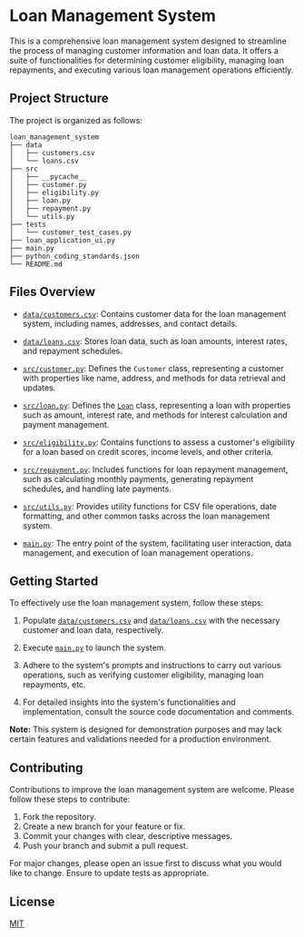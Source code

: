 # Loan Management System

This is a comprehensive loan management system designed to streamline the process of managing customer information and loan data. It offers a suite of functionalities for determining customer eligibility, managing loan repayments, and executing various loan management operations efficiently.

## Project Structure

The project is organized as follows:

```
loan_management_system
├── data
│   ├── customers.csv
│   └── loans.csv
├── src
│   ├── __pycache__
│   ├── customer.py
│   ├── eligibility.py
│   ├── loan.py
│   ├── repayment.py
│   └── utils.py
├── tests
│   └── customer_test_cases.py
├── loan_application_ui.py
├── main.py
├── python_coding_standards.json
└── README.md
```

## Files Overview

- [`data/customers.csv`](command:_github.copilot.openRelativePath?%5B%7B%22scheme%22%3A%22file%22%2C%22authority%22%3A%22%22%2C%22path%22%3A%22%2Fc%3A%2FUsers%2Fa.kailas.patil%2FOneDrive%20-%20Accenture%2FDesktop%2FLoan_management_system%2Floan_management_system%2Fdata%2Fcustomers.csv%22%2C%22query%22%3A%22%22%2C%22fragment%22%3A%22%22%7D%5D "c:\Users\a.kailas.patil\OneDrive - Accenture\Desktop\Loan_management_system\loan_management_system\data\customers.csv"): Contains customer data for the loan management system, including names, addresses, and contact details.

- [`data/loans.csv`](command:_github.copilot.openRelativePath?%5B%7B%22scheme%22%3A%22file%22%2C%22authority%22%3A%22%22%2C%22path%22%3A%22%2Fc%3A%2FUsers%2Fa.kailas.patil%2FOneDrive%20-%20Accenture%2FDesktop%2FLoan_management_system%2Floan_management_system%2Fdata%2Floans.csv%22%2C%22query%22%3A%22%22%2C%22fragment%22%3A%22%22%7D%5D "c:\Users\a.kailas.patil\OneDrive - Accenture\Desktop\Loan_management_system\loan_management_system\data\loans.csv"): Stores loan data, such as loan amounts, interest rates, and repayment schedules.

- [`src/customer.py`](command:_github.copilot.openRelativePath?%5B%7B%22scheme%22%3A%22file%22%2C%22authority%22%3A%22%22%2C%22path%22%3A%22%2Fc%3A%2FUsers%2Fa.kailas.patil%2FOneDrive%20-%20Accenture%2FDesktop%2FLoan_management_system%2Floan_management_system%2Fsrc%2Fcustomer.py%22%2C%22query%22%3A%22%22%2C%22fragment%22%3A%22%22%7D%5D "c:\Users\a.kailas.patil\OneDrive - Accenture\Desktop\Loan_management_system\loan_management_system\src\customer.py"): Defines the `Customer` class, representing a customer with properties like name, address, and methods for data retrieval and updates.

- [`src/loan.py`](command:_github.copilot.openRelativePath?%5B%7B%22scheme%22%3A%22file%22%2C%22authority%22%3A%22%22%2C%22path%22%3A%22%2Fc%3A%2FUsers%2Fa.kailas.patil%2FOneDrive%20-%20Accenture%2FDesktop%2FLoan_management_system%2Floan_management_system%2Fsrc%2Floan.py%22%2C%22query%22%3A%22%22%2C%22fragment%22%3A%22%22%7D%5D "c:\Users\a.kailas.patil\OneDrive - Accenture\Desktop\Loan_management_system\loan_management_system\src\loan.py"): Defines the [`Loan`](command:_github.copilot.openSymbolFromReferences?%5B%7B%22%24mid%22%3A1%2C%22path%22%3A%22%2Fc%3A%2FUsers%2Fa.kailas.patil%2FOneDrive%20-%20Accenture%2FDesktop%2FLoan_management_system%2Floan_management_system%2FREADME.md%22%2C%22scheme%22%3A%22file%22%7D%2C%7B%22line%22%3A0%2C%22character%22%3A0%7D%5D "README.md") class, representing a loan with properties such as amount, interest rate, and methods for interest calculation and payment management.

- [`src/eligibility.py`](command:_github.copilot.openRelativePath?%5B%7B%22scheme%22%3A%22file%22%2C%22authority%22%3A%22%22%2C%22path%22%3A%22%2Fc%3A%2FUsers%2Fa.kailas.patil%2FOneDrive%20-%20Accenture%2FDesktop%2FLoan_management_system%2Floan_management_system%2Fsrc%2Feligibility.py%22%2C%22query%22%3A%22%22%2C%22fragment%22%3A%22%22%7D%5D "c:\Users\a.kailas.patil\OneDrive - Accenture\Desktop\Loan_management_system\loan_management_system\src\eligibility.py"): Contains functions to assess a customer's eligibility for a loan based on credit scores, income levels, and other criteria.

- [`src/repayment.py`](command:_github.copilot.openRelativePath?%5B%7B%22scheme%22%3A%22file%22%2C%22authority%22%3A%22%22%2C%22path%22%3A%22%2Fc%3A%2FUsers%2Fa.kailas.patil%2FOneDrive%20-%20Accenture%2FDesktop%2FLoan_management_system%2Floan_management_system%2Fsrc%2Frepayment.py%22%2C%22query%22%3A%22%22%2C%22fragment%22%3A%22%22%7D%5D "c:\Users\a.kailas.patil\OneDrive - Accenture\Desktop\Loan_management_system\loan_management_system\src\repayment.py"): Includes functions for loan repayment management, such as calculating monthly payments, generating repayment schedules, and handling late payments.

- [`src/utils.py`](command:_github.copilot.openRelativePath?%5B%7B%22scheme%22%3A%22file%22%2C%22authority%22%3A%22%22%2C%22path%22%3A%22%2Fc%3A%2FUsers%2Fa.kailas.patil%2FOneDrive%20-%20Accenture%2FDesktop%2FLoan_management_system%2Floan_management_system%2Fsrc%2Futils.py%22%2C%22query%22%3A%22%22%2C%22fragment%22%3A%22%22%7D%5D "c:\Users\a.kailas.patil\OneDrive - Accenture\Desktop\Loan_management_system\loan_management_system\src\utils.py"): Provides utility functions for CSV file operations, date formatting, and other common tasks across the loan management system.

- [`main.py`](command:_github.copilot.openRelativePath?%5B%7B%22scheme%22%3A%22file%22%2C%22authority%22%3A%22%22%2C%22path%22%3A%22%2Fc%3A%2FUsers%2Fa.kailas.patil%2FOneDrive%20-%20Accenture%2FDesktop%2FLoan_management_system%2Floan_management_system%2Fmain.py%22%2C%22query%22%3A%22%22%2C%22fragment%22%3A%22%22%7D%5D "c:\Users\a.kailas.patil\OneDrive - Accenture\Desktop\Loan_management_system\loan_management_system\main.py"): The entry point of the system, facilitating user interaction, data management, and execution of loan management operations.

## Getting Started

To effectively use the loan management system, follow these steps:

1. Populate [`data/customers.csv`](command:_github.copilot.openRelativePath?%5B%7B%22scheme%22%3A%22file%22%2C%22authority%22%3A%22%22%2C%22path%22%3A%22%2Fc%3A%2FUsers%2Fa.kailas.patil%2FOneDrive%20-%20Accenture%2FDesktop%2FLoan_management_system%2Floan_management_system%2Fdata%2Fcustomers.csv%22%2C%22query%22%3A%22%22%2C%22fragment%22%3A%22%22%7D%5D "c:\Users\a.kailas.patil\OneDrive - Accenture\Desktop\Loan_management_system\loan_management_system\data\customers.csv") and [`data/loans.csv`](command:_github.copilot.openRelativePath?%5B%7B%22scheme%22%3A%22file%22%2C%22authority%22%3A%22%22%2C%22path%22%3A%22%2Fc%3A%2FUsers%2Fa.kailas.patil%2FOneDrive%20-%20Accenture%2FDesktop%2FLoan_management_system%2Floan_management_system%2Fdata%2Floans.csv%22%2C%22query%22%3A%22%22%2C%22fragment%22%3A%22%22%7D%5D "c:\Users\a.kailas.patil\OneDrive - Accenture\Desktop\Loan_management_system\loan_management_system\data\loans.csv") with the necessary customer and loan data, respectively.

2. Execute [`main.py`](command:_github.copilot.openRelativePath?%5B%7B%22scheme%22%3A%22file%22%2C%22authority%22%3A%22%22%2C%22path%22%3A%22%2Fc%3A%2FUsers%2Fa.kailas.patil%2FOneDrive%20-%20Accenture%2FDesktop%2FLoan_management_system%2Floan_management_system%2Fmain.py%22%2C%22query%22%3A%22%22%2C%22fragment%22%3A%22%22%7D%5D "c:\Users\a.kailas.patil\OneDrive - Accenture\Desktop\Loan_management_system\loan_management_system\main.py") to launch the system.

3. Adhere to the system's prompts and instructions to carry out various operations, such as verifying customer eligibility, managing loan repayments, etc.

4. For detailed insights into the system's functionalities and implementation, consult the source code documentation and comments.

**Note:** This system is designed for demonstration purposes and may lack certain features and validations needed for a production environment.

## Contributing

Contributions to improve the loan management system are welcome. Please follow these steps to contribute:

1. Fork the repository.
2. Create a new branch for your feature or fix.
3. Commit your changes with clear, descriptive messages.
4. Push your branch and submit a pull request.

For major changes, please open an issue first to discuss what you would like to change. Ensure to update tests as appropriate.

## License

[MIT](https://choosealicense.com/licenses/mit/)